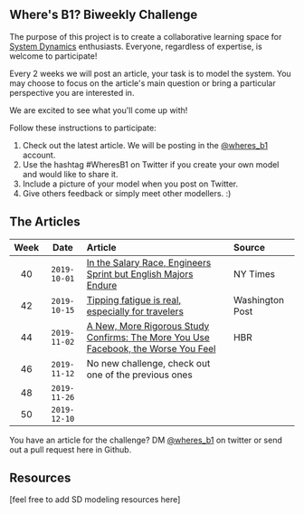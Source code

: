 ## Where's B1? Biweekly Challenge

The purpose of this project is to create a collaborative learning space for [System Dynamics](https://www.systemdynamics.org) enthusiasts. 
Everyone, regardless of expertise, is welcome to participate!

Every 2 weeks we will post an article, your task is to model the system. 
You may choose to focus on the article's main question or bring a particular perspective you are interested in. 

We are excited to see what you'll come up with!

Follow these instructions to participate:
1. Check out the latest article. We will be posting in the [@wheres_b1](https://twitter.com/wheres_b1) account. 
2. Use the hashtag #WheresB1 on Twitter if you create your own model and would like to share it.
3. Include a picture of your model when you post on Twitter. 
4. Give others feedback or simply meet other modellers. :)

## The Articles

| Week | Date | Article | Source
| :---: | :---: | :---| :---|
| 40 | `2019-10-01` | [In the Salary Race, Engineers Sprint but English Majors Endure](https://www.nytimes.com/2019/09/20/business/liberal-arts-stem-salaries.html) | NY Times |
| 42 | `2019-10-15` | [Tipping fatigue is real, especially for travelers](https://www.washingtonpost.com/business/economy/tipping-fatigue-is-real-especially-for-travelers/2019/10/11/aefb8bb8-eb9e-11e9-9c6d-436a0df4f31d_story.html) | Washington Post |
| 44 | `2019-11-02` | [A New, More Rigorous Study Confirms: The More You Use Facebook, the Worse You Feel](https://hbr.org/2017/04/a-new-more-rigorous-study-confirms-the-more-you-use-facebook-the-worse-you-feel?)| HBR |
| 46 | `2019-11-12` | No new challenge, check out one of the previous ones |
| 48 | `2019-11-26` | |
| 50 | `2019-12-10` | |

You have an article for the challenge? DM [@wheres_b1](https://twitter.com/wheres_b1) on twitter or send out a pull request here in Github.

## Resources

[feel free to add SD modeling resources here]
